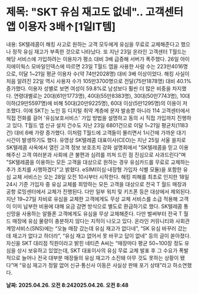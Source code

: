 # **제목: "SKT 유심 재고도 없네".. 고객센터 앱 이용자 3배↑[1일IT템]**

  내용: SK텔레콤이 해킹 사고로 원하는 고객 모두에게 유심을 무료로 교체해준다고 했으나 정작 유심 재고가 부족한 것으로 나타났다. 또 지난 23일 온라인 고객센터 T월드는 해당 서비스에 가입하려는 이용자가 평소 대비 3배 급증해 서버가 폭주했다.    26일 아이지에이웍스 모바일인덱스에 따르면 23일 T월드 앱을 사용한 사람 수는 223만4016명으로, 이달 1~21일 평균 이용자 수(약 74만2028명) 대비 3배 이상이었다. 해킹 사실이 처음 알려진 22일 역시 사용자 수가 105만3700명으로 전달(75만1878명) 대비 40.1% 증가했다.    이용자 성별로 보면 여성이 59.8%로 남성보다 훨씬 더 많은 비중을 차지했다. 연령대별로는 20대(61만1773명), 40대(55만8383명), 30대(50만7743명), 10대 이하(29만5597명)에 비해 50대(20만9225명), 60대 이상(5만1295명)의 이용이 저조했다. 이에 SKT는 노인 등 디지털 취약 계층에 문자 발송뿐 아니라 114 고객센터에서 직접 전화를 걸어 '유심보호서비스' 가입 방법을 설명하고 동의 시 직접 가입까지 진행하고 있다.    T월드 앱 신규 설치 건수도 지난 23일 6801건으로 이달 1~21일 평균치(1183건) 대비 6배 가량 증가했다. 이처럼 T월드에 고객들이 몰리면서 1시간에 가까운 대기 시간이 발생하기도 했다.        유영상 SK텔레콤 대표이사(CEO)는 지난 25일 서울 을지로 SK텔레콤 사옥에서 열린 고객 정보 보호조치 강화 설명회에서 "SK텔레콤을 믿고 이용해주신 고객 여러분과 사회에 큰 불편과 심려를 끼쳐 드린 점 진심으로 사과드린다"며 "SK텔레콤을 이용하는 모든 고객을 대상으로 원하는 경우 유심카드를 무료로 교체하는 추가 조치를 시행하겠다"고 밝혔다.    eSIM(이심·내장형 가입자 식별 모듈)을 포함한 유심 교체 서비스는 오는 28일 오전 10시부터 시작한다. 해킹 피해를 최초로 인지한 18일 24시 기준 가입자 중 유심 교체를 희망하는 모든 고객을 대상으로 전국 T 월드 매장과 공항 로밍센터에서 교체가 진행된다. 다만 일부 워치 및 키즈폰 등은 대상에서 제외된다.    지난 19~27일 자비로 유심을 교체한 고객에게도 무상 교체 서비스를 소급 적용해 고객이 이미 납부한 비용에 대해 요금 감면 방식으로 별도로 환급하기로 했다. SK텔레콤 통신망을 사용하는 알뜰폰 고객에게도 유심을 무상 교체해준다.        다만 벌써부터 전국 T 월드 매장에 유심 물량이 충분하지 않다는 지적이 나오고 있다. 온라인 커뮤니티와 사회관계망서비스(SNS)에는 “오늘 매장 갔는데 유심 재고가 없다네”, “SK 유심 바꾸러 갔는데 재고가 없다고 하더라”, “유심 재고 없어서 못 바꾸고 답이 없네” 등의 글이 쏟아졌다.    자신을 SKT 대리점 직원이라고 밝힌 네티즌 A씨는 “매장마다 평균 50~100장 정도 유심을 상시 보유하고 있었는데, SKT 대표이사의 유심 무료 교체 발표 후 그 수요가 폭발적으로 늘어나 전국 대부분 매장들의 유심 재고가 소진돼 아무 것도 못하는 상황이 됐다”며 “유심 재고가 정말 없어 신규·통신사 이동은 사실상 판매 포기 상태”라고 하소연했다.

  **날짜: 2025.04.26. 오전 8:242025.04.26. 오전 8:48**